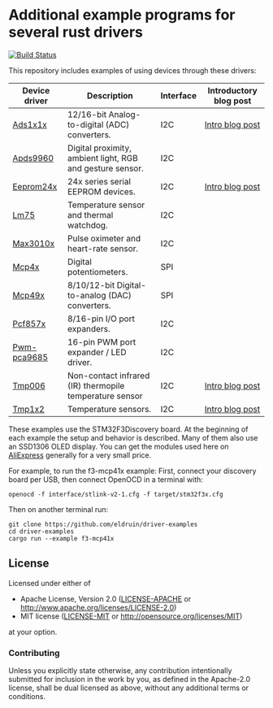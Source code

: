 # Additional example programs for several rust drivers

[![Build Status](https://travis-ci.org/eldruin/driver-examples.svg?branch=master)](https://travis-ci.org/eldruin/driver-examples)

This repository includes examples of using devices through these drivers:

| Device driver | Description                                               | Interface | Introductory blog post            |
|---------------|-----------------------------------------------------------|-----------|-----------------------------------|
|[Ads1x1x]      | 12/16-bit Analog-to-digital (ADC) converters.             | I2C       | [Intro blog post][blog-ads1x1x]   |
|[Apds9960]     | Digital proximity, ambient light, RGB and gesture sensor. | I2C       |                                   |
|[Eeprom24x]    | 24x series serial EEPROM devices.                         | I2C       | [Intro blog post][blog-eeprom24x] |
|[Lm75]         | Temperature sensor and thermal watchdog.                  | I2C       |                                   |
|[Max3010x]     | Pulse oximeter and heart-rate sensor.                     | I2C       |                                   |
|[Mcp4x]        | Digital potentiometers.                                   | SPI       |                                   |
|[Mcp49x]       | 8/10/12-bit Digital-to-analog (DAC) converters.           | SPI       |                                   |
|[Pcf857x]      | 8/16-pin I/O port expanders.                              | I2C       |                                   |
|[Pwm-pca9685]  | 16-pin PWM port expander / LED driver.                    | I2C       |                                   |
|[Tmp006]       | Non-contact infrared (IR) thermopile temperature sensor   | I2C       | [Intro blog post][blog-tmp006]    |
|[Tmp1x2]       | Temperature sensors.                                      | I2C       | [Intro blog post][blog-tmp1x2]    |

These examples use the STM32F3Discovery board. At the beginning of each example the setup
and behavior is described. Many of them also use an SSD1306 OLED display.
You can get the modules used here on [AliExpress] generally for a very small price.

For example, to run the f3-mcp41x example:
First, connect your discovery board per USB, then connect OpenOCD in a terminal with:
```
openocd -f interface/stlink-v2-1.cfg -f target/stm32f3x.cfg
```

Then on another terminal run:
```
git clone https://github.com/eldruin/driver-examples
cd driver-examples
cargo run --example f3-mcp41x
```

## License

Licensed under either of

 * Apache License, Version 2.0 ([LICENSE-APACHE](LICENSE-APACHE) or
   http://www.apache.org/licenses/LICENSE-2.0)
 * MIT license ([LICENSE-MIT](LICENSE-MIT) or
   http://opensource.org/licenses/MIT)

at your option.

### Contributing

Unless you explicitly state otherwise, any contribution intentionally submitted
for inclusion in the work by you, as defined in the Apache-2.0 license, shall
be dual licensed as above, without any additional terms or conditions.

[Ads1x1x]: https://crates.io/crates/ads1x1x
[Apds9960]: https://crates.io/crates/apds9960
[Eeprom24x]: https://crates.io/crates/eeprom24x
[Lm75]: https://crates.io/crates/lm75
[Max3010x]: https://crates.io/crates/max3010x
[Mcp4x]: https://crates.io/crates/mcp4x
[Mcp49x]: https://github.com/eldruin/mcp49x-rs
[Pcf857x]: https://crates.io/crates/pcf857x
[Pwm-pca9685]: https://crates.io/crates/pwm-pca9685
[Tmp006]: https://crates.io/crates/tmp006
[Tmp1x2]: https://crates.io/crates/tmp1x2

[blog-ads1x1x]: https://blog.eldruin.com/ads1x1x-analog-to-digital-converter-driver-in-rust/
[blog-eeprom24x]: https://blog.eldruin.com/24x-serial-eeprom-driver-in-rust/
[blog-tmp006]: https://blog.eldruin.com/tmp006-contact-less-infrared-ir-thermopile-driver-in-rust/
[blog-tmp1x2]: https://blog.eldruin.com/tmp1x2-temperature-sensor-driver-in-rust/

[AliExpress]: https://www.aliexpress.com